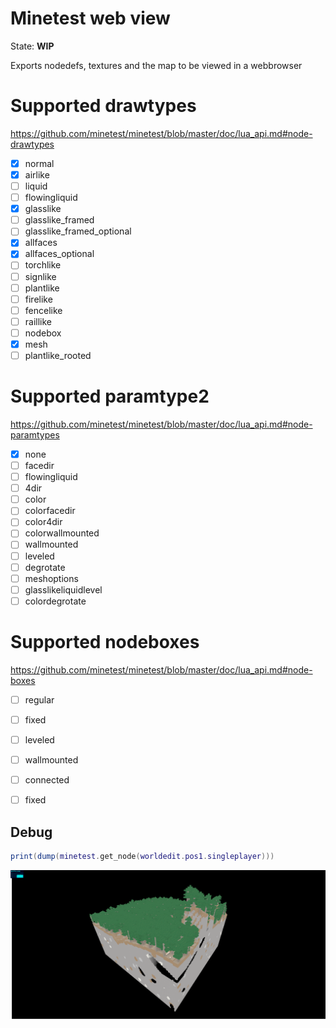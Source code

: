 
# Minetest web view

State: **WIP**

Exports nodedefs, textures and the map to be viewed in a webbrowser

# Supported drawtypes

https://github.com/minetest/minetest/blob/master/doc/lua_api.md#node-drawtypes

* [x] normal
* [x] airlike
* [ ] liquid
* [ ] flowingliquid
* [x] glasslike
* [ ] glasslike_framed
* [ ] glasslike_framed_optional
* [x] allfaces
* [x] allfaces_optional
* [ ] torchlike
* [ ] signlike
* [ ] plantlike
* [ ] firelike
* [ ] fencelike
* [ ] raillike
* [ ] nodebox
* [x] mesh
* [ ] plantlike_rooted

# Supported paramtype2

https://github.com/minetest/minetest/blob/master/doc/lua_api.md#node-paramtypes

* [x] none
* [ ] facedir
* [ ] flowingliquid
* [ ] 4dir
* [ ] color
* [ ] colorfacedir
* [ ] color4dir
* [ ] colorwallmounted
* [ ] wallmounted
* [ ] leveled
* [ ] degrotate
* [ ] meshoptions
* [ ] glasslikeliquidlevel
* [ ] colordegrotate

# Supported nodeboxes

https://github.com/minetest/minetest/blob/master/doc/lua_api.md#node-boxes

* [ ] regular
* [ ] fixed
* [ ] leveled
* [ ] wallmounted
* [ ] connected
* [ ] fixed


## Debug

```lua
print(dump(minetest.get_node(worldedit.pos1.singleplayer)))
```

![](./screenshot.png)